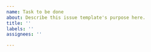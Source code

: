 ```yaml
---
name: Task to be done
about: Describe this issue template's purpose here.
title: ''
labels: ''
assignees: ''

---
```



